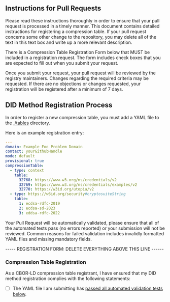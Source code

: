 ## Instructions for Pull Requests

Please read these instructions thoroughly in order to ensure that your pull
request is processed in a timely manner. This document contains detailed
instructions for registering a compression table. If your pull request concerns
some other change to the repository, you may delete all of the text in this text
box and write up a more relevant description.

There is a Compression Table Registration Form below that MUST be included in a
registration request. The form includes check boxes that you are expected to
fill out when you submit your request.

Once you submit your request, your pull request will be reviewed by the registry
maintainers. Changes regarding the required criteria may be requested. If there
are no objections or changes requested, your registration will be registered
after a minimum of 7 days.

## DID Method Registration Process

In order to register a new compression table, you must add a YAML file to the
[./tables](./tables) directory.

Here is an example registration entry:

```yaml
---
domain: Example Foo Problem Domain
contact: yourGithubHandle
mode: default
provisional: true
compressionTable:
  - type: context
    table:
      32768: https://www.w3.org/ns/credentials/v2
      32769: https://www.w3.org/ns/credentials/examples/v2
      32770: https://w3id.org/utopia/v2
  - type: https://w3id.org/security#cryptosuiteString
    table:
      1: ecdsa-rdfc-2019
      2: ecdsa-sd-2023
      3: eddsa-rdfc-2022
```

Your Pull Request will be automatically validated, please ensure that all of the automated tests pass (no errors reported) or your submission will not be reviewed. Common reasons for failed validation includes invalidly formatted YAML files and missing mandatory fields.

----- REGISTRATION FORM: DELETE EVERYTHING ABOVE THIS LINE ------

### Compression Table Registration

As a CBOR-LD compression table registrant, I have ensured that my DID method registration complies with the following statements:

- [ ] The YAML file I am submitting has [passed all automated validation tests below](#partial-pull-merging).
